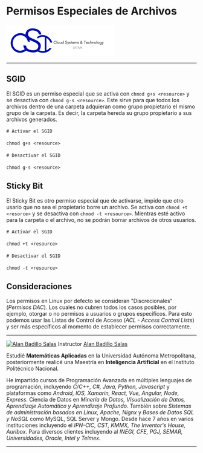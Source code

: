 # Permisos Especiales de Archivos

[![CST Logo](./figures/logo.png)](https://cloud-systems-technology.com.mx)

---

## SGID

El SGID es un permiso especial que se activa con `chmod g+s <resource>` y se desactiva con `chmod g-s <resource>`. Este sirve para que todos los archivos dentro de una carpeta adquieran como grupo propietario el mismo grupo de la carpeta. Es decir, la carpeta hereda su grupo propietario a sus archivos generados.

    # Activar el SGID

    chmod g+s <resource>

    # Desactivar el SGID

    chmod g-s <resource>

## Sticky Bit

El Sticky Bit es otro permiso especial que de activarse, impide que otro usario que no sea el propietario borre un archivo. Se activa con `chmod +t <resorce>` y se desactiva con `chmod -t <resource>`. Mientras esté activo para la carpeta o el archivo, no se podrán borrar archivos de otros usuarios.

    # Activar el SGID

    chmod +t <resource>

    # Desactivar el SGID

    chmod -t <resource>

## Consideraciones

Los permisos en Linux por defecto se consideran "Discrecionales" (*Permisos DAC*). Los cuales no cubren todos los casos posibles, por ejemplo, otorgar o no permisos a usuarios o grupos específicos. Para esto podemos usar las Listas de Control de Acceso (*ACL - Access Control Lists*) y ser más específicos al momento de establecer permisos correctamente.

---

[![Alan Badillo Salas](https://avatars.githubusercontent.com/u/79223578?s=40&v=4 "Alan Badillo Salas")](https://github.com/dragonnomada) Instructor [Alan Badillo Salas](https://github.com/dragonnomada)

Estudié **Matemáticas Aplicadas** en la Universidad Autónoma Metropolitana, posteriormente realicé una Maestría en **Inteligencia Artificial** en el Instituto Politécnico Nacional.

He impartido cursos de Programación Avanzada en múltiples lenguajes de programación, incluyendo *C/C++, C#, Java, Python, Javascript* y plataformas como *Android, IOS, Xamarin, React, Vue, Angular, Node, Express*. Ciencia de Datos en *Minería de Datos, Visualización de Datos, Aprendizaje Automático y Aprendizaje Profundo*. También sobre *Sistemas de administración basados en Linux, Apache, Nignx* y *Bases de Datos SQL y NoSQL* como MySQL, SQL Server y Mongo. Desde hace 7 años en varios instituciones incluyendo el *IPN-CIC, CST, KMMX, The Inventor's House, Auribox*. Para diversos clientes incluyendo al *INEGI, CFE, PGJ, SEMAR, Universidades, Oracle, Intel y Telmex*.

---